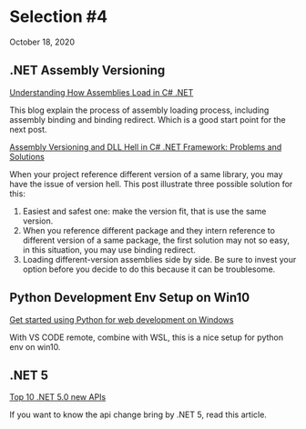 # Selection #4
October 18, 2020

## .NET Assembly Versioning

[Understanding How Assemblies Load in C# .NET](https://michaelscodingspot.com/assemblies-load-in-dotnet/)

This blog explain the process of assembly loading process, including assembly binding and binding redirect. Which is a good start point for the next post.

[Assembly Versioning and DLL Hell in C# .NET Framework: Problems and Solutions](https://michaelscodingspot.com/dotnet-dll-hell/)

When your project reference different version of a same library, you may have the issue of version hell. This post illustrate three possible solution for this:
1. Easiest and safest one: make the version fit, that is use the same version.
2. When you reference different package and they intern reference to different version of a same package, the first solution may not so easy, in this situation, you may use binding redirect.
3. Loading different-version assemblies side by side. Be sure to invest your option before you decide to do this because it can be troublesome.

## Python Development Env Setup on Win10

[Get started using Python for web development on Windows](https://docs.microsoft.com/en-us/windows/python/web-frameworks#set-up-visual-studio-code)

With VS CODE remote, combine with WSL, this is a nice setup for python env on win10.

## .NET 5

[Top 10 .NET 5.0 new APIs](https://blog.ndepend.com/top-10-net-5-0-new-apis/)

If you want to know the api change bring by .NET 5, read this article.